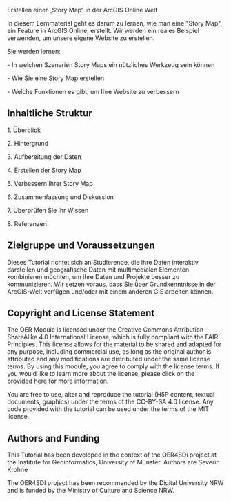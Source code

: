 ﻿Erstellen einer „Story Map“ in der ArcGIS Online Welt 

In diesem Lernmaterial geht es darum zu lernen, wie man eine "Story Map", ein Feature in ArcGIS Online, erstellt. Wir werden ein reales Beispiel verwenden, um unsere eigene Website zu erstellen. 

Sie werden lernen: 

\- In welchen Szenarien Story Maps ein nützliches Werkzeug sein können 

\- Wie Sie eine Story Map erstellen

\- Welche Funktionen es gibt, um Ihre Website zu verbessern

## Inhaltliche Struktur 

1\.	Überblick

2\.	Hintergrund

3\.	Aufbereitung der Daten

4\.	Erstellen der Story Map

5\.	Verbessern Ihrer Story Map

6\.	Zusammenfassung und Diskussion

7\.	Überprüfen Sie Ihr Wissen

8\.	Referenzen

## Zielgruppe und Voraussetzungen

Dieses Tutorial richtet sich an Studierende, die ihre Daten interaktiv darstellen und geografische Daten mit multimedialen Elementen kombinieren möchten, um ihre Daten und Projekte besser zu kommunizieren. Wir setzen voraus, dass Sie über Grundkenntnisse in der ArcGIS-Welt verfügen und/oder mit einem anderen GIS arbeiten können. 



## Copyright and License Statement
The OER Module is licensed under the Creative Commons Attribution-ShareAlike 4.0 International License, which is fully compliant with the FAIR Principles. This license allows for the material to be shared and adapted for any purpose, including commercial use, as long as the original author is attributed and any modifications are distributed under the same license terms. By using this module, you agree to comply with the license terms. If you would like to learn more about the license, please click on the provided [here](https://creativecommons.org/licenses/by-sa/4.0/legalcode) for more information.

You are free to use, alter and reproduce the tutorial (H5P content, textual documents, graphics) under the terms of the CC-BY-SA 4.0 license. Any code provided with the tutorial can be used under the terms of the MIT license. 
## Authors and Funding
This Tutorial has been developed in the context of the OER4SDi project at the Institute for Geoinformatics, University of Münster. Authors are Severin Krohne

The OER4SDI project has been recommended by the Digital University NRW and is funded by the Ministry of Culture and Science NRW.

